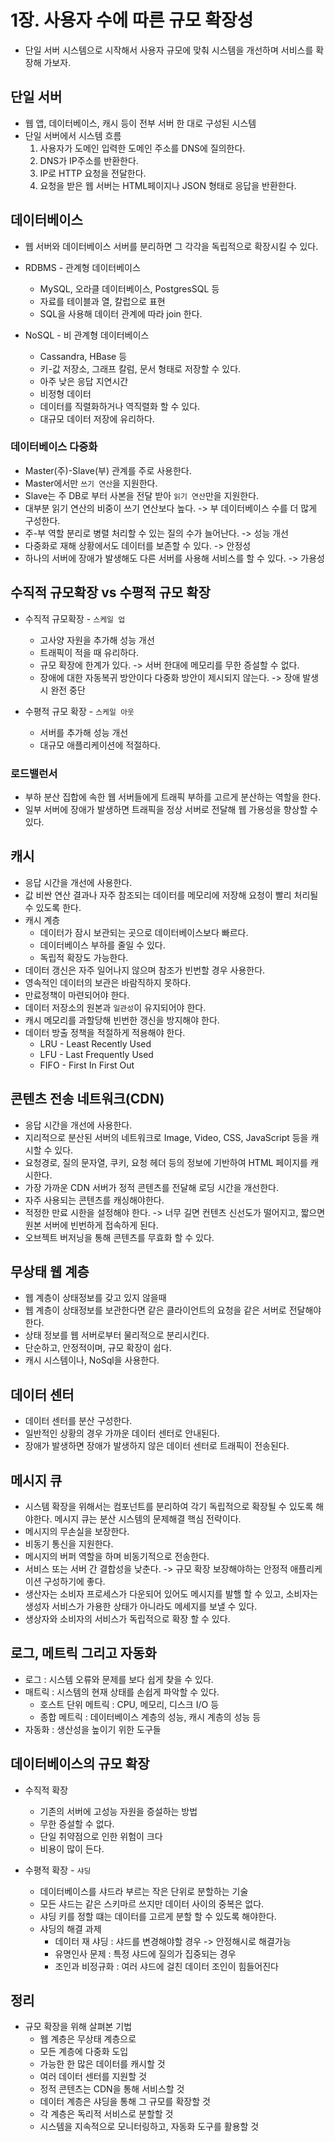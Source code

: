 # 1장. 사용자 수에 따른 규모 확장성
- 단일 서버 시스템으로 시작해서 사용자 규모에 맞춰 시스템을 개선하며 서비스를 확장해 가보자.

## 단일 서버
- 웹 앱, 데이터베이스, 캐시 등이 전부 서버 한 대로 구성된 시스템
- 단일 서버에서 시스템 흐름
  1. 사용자가 도메인 입력한 도메인 주소를 DNS에 질의한다.
  2. DNS가 IP주소를 반환한다.
  3. IP로 HTTP 요청을 전달한다.
  4. 요청을 받은 웹 서버는 HTML페이지나 JSON 형태로 응답을 반환한다.

## 데이터베이스
- 웹 서버와 데이터베이스 서버를 분리하면 그 각각을 독립적으로 확장시킬 수 있다.

- RDBMS - 관계형 데이터베이스
  - MySQL, 오라클 데이터베이스, PostgresSQL 등
  - 자료를 테이블과 열, 칼럽으로 표현
  - SQL을 사용해 데이터 관계에 따라 join 한다.

- NoSQL - 비 관계형 데이터베이스
  - Cassandra, HBase 등 
  - 키-값 저장소, 그래프 칼럼, 문서 형태로 저장할 수 있다.
  - 아주 낮은 응답 지연시간
  - 비정형 데이터
  - 데이터를 직렬화하거나 역직렬화 할 수 있다.
  - 대규모 데이터 저장에 유리하다.

### 데이터베이스 다중화
- Master(주)-Slave(부) 관계를 주로 사용한다.
- Master에서만 `쓰기 연산`을 지원한다.
- Slave는 주 DB로 부터 사본을 전달 받아 `읽기 연산`만을 지원한다.
- 대부분 읽기 연산의 비중이 쓰기 연산보다 높다. -> 부 데이터베이스 수를 더 많게 구성한다.
- 주-부 역할 분리로 병렬 처리할 수 있는 질의 수가 늘어난다. -> 성능 개선
- 다중화로 재해 상황에서도 데이터를 보존할 수 있다. -> 안정성
- 하나의 서버에 장애가 발생해도 다른 서버를 사용해 서비스를 할 수 있다. -> 가용성

## 수직적 규모확장 vs 수평적 규모 확장
- 수직적 규모확장 - `스케일 업`
  - 고사양 자원을 추가해 성능 개선
  - 트래픽이 적을 때 유리하다.
  - 규모 확장에 한계가 있다. -> 서버 한대에 메모리를 무한 증설할 수 없다.
  - 장애에 대한 자동복귀 방안이다 다중화 방안이 제시되지 않는다. -> 장애 발생시 완전 중단

- 수평적 규모 확장 - `스케일 아웃`
  - 서버를 추가해 성능 개선
  - 대규모 애플리케이션에 적절하다.
### 로드밸런서
- 부하 분산 집합에 속한 웹 서버들에게 트래픽 부하를 고르게 분산하는 역할을 한다.
- 일부 서버에 장애가 발생하면 트래픽을 정상 서버로 전달해 웹 가용성을 향상할 수 있다.

## 캐시
- 응답 시간을 개선에 사용한다.
- 값 비싼 연산 결과나 자주 참조되는 데이터를 메모리에 저장해 요청이 빨리 처리될 수 있도록 한다.
- 캐시 계층
    - 데이터가 잠시 보관되는 곳으로 데이터베이스보다 빠르다.
    - 데이터베이스 부하를 줄일 수 있다.
    - 독립적 확장도 가능한다.
- 데이터 갱신은 자주 일어나지 않으며 참조가 빈번할 경우 사용한다.
- 영속적인 데이터의 보관은 바람직하지 못하다.
- 만료정책이 마련되어야 한다.
- 데이터 저장소의 원본과 `일관성`이 유지되어야 한다.
- 캐시 메모리를 과할당해 빈번한 갱신을 방지해야 한다.
- 데이터 방출 정책을 적절하게 적용해야 한다.
  - LRU - Least Recently Used
  - LFU - Last Frequently Used 
  - FIFO - First In First Out

## 콘텐츠 전송 네트워크(CDN)
- 응답 시간을 개선에 사용한다.
- 지리적으로 분산된 서버의 네트워크로 Image, Video, CSS, JavaScript 등을 캐시할 수 있다.
- 요청경로, 질의 문자열, 쿠키, 요청 헤더 등의 정보에 기반하여 HTML 페이지를 캐시한다.
- 가장 가까운 CDN 서버가 정적 콘텐츠를 전달해 로딩 시간을 개선한다.
- 자주 사용되는 콘텐츠를 캐싱해야한다.
- 적정한 만료 시한을 설정해야 한다. -> 너무 길면 컨텐츠 신선도가 떨어지고, 짧으면 원본 서버에 빈번하게 접속하게 된다.
- 오브젝트 버저닝을 통해 콘텐츠를 무효화 할 수 있다.

## 무상태 웹 계층
- 웹 계층이 상태정보를 갖고 있지 않을때
- 웹 계층이 상태정보를 보관한다면 같은 클라이언트의 요청을 같은 서버로 전달해야한다.
- 상태 정보를 웹 서버로부터 물리적으로 분리시킨다.
- 단순하고, 안정적이며, 규모 확장이 쉽다.
- 캐시 시스템이나, NoSql을 사용한다.

## 데이터 센터
- 데이터 센터를 분산 구성한다.
- 일반적인 상황의 경우 가까운 데이터 센터로 안내된다.
- 장애가 발생하면 장애가 발생하지 않은 데이터 센터로 트래픽이 전송된다.

## 메시지 큐
- 시스템 확장을 위해서는 컴포넌트를 분리하여 각기 독립적으로 확장될 수 있도록 해야한다. 메시지 큐는 분산 시스템의 문제해결 핵심 전략이다.
- 메시지의 무손실을 보장한다.
- 비동기 통신을 지원한다.
- 메시지의 버퍼 역할을 하며 비동기적으로 전송한다.
- 서비스 또는 서버 간 결합성을 낮춘다. -> 규모 확장 보장해야하는 안정적 애플리케이션 구성하기에 좋다.
- 생산자는 소비자 프로세스가 다운되어 있어도 메시지를 발핼 할 수 있고, 소비자는 생성자 서비스가 가용한 상태가 아니라도 메세지를 보낼 수 있다.
- 생상자와 소비자의 서비스가 독립적으로 확장 할 수 있다.


## 로그, 메트릭 그리고 자동화
- 로그 : 시스템 오류와 문제를 보다 쉽게 찾을 수 있다.
- 매트릭 : 시스템의 현재 상태를 손쉽게 파악할 수 있다.
  - 호스트 단위 메트릭 : CPU, 메모리, 디스크 I/O 등
  - 종합 메트릭 : 데이터베이스 계층의 성능, 캐시 계층의 성능 등
- 자동화 : 생산성을 높이기 위한 도구들

## 데이터베이스의 규모 확장
- 수직적 확장
  - 기존의 서버에 고성능 자원을 증설하는 방법
  - 무한 증설할 수 없다.
  - 단일 취약점으로 인한 위험이 크다
  - 비용이 많이 든다.

- 수평적 확장 - `샤딩`
  - 데이터베이스를 샤드라 부르는 작은 단위로 분할하는 기술
  - 모든 샤드는 같은 스키마르 쓰지만 데이터 사이의 중복은 없다.
  - 샤딩 키를 정할 떄는 데이터를 고르게 분할 할 수 있도록 해야한다.
  - 샤딩의 해결 과제
    - 데이터 재 샤딩 : 샤드를 변경해야할 경우 -> 안정해시로 해결가능 
    - 유명인사 문제 : 특정 샤드에 질의가 집중되는 경우
    - 조인과 비정규화 : 여러 샤드에 걸친 데이터 조인이 힘들어진다

## 정리
- 규모 확장을 위해 살펴본 기법
  - 웹 계층은 무상태 계층으로
  - 모든 계층에 다중화 도입
  - 가능한 한 많은 데이터를 캐시할 것
  - 여러 데이터 센터를 지원할 것
  - 정적 콘텐츠는 CDN을 통해 서비스할 것
  - 데이터 계층은 샤딩을 통해 그 규모를 확장할 것
  - 각 계층은 독리적 서비스로 분할할 것
  - 시스템을 지속적으로 모니터링하고, 자동화 도구를 활용할 것
